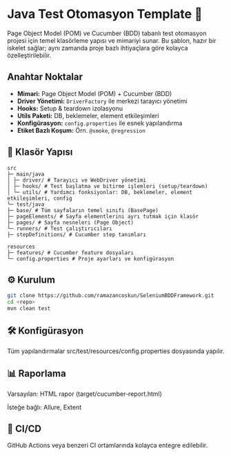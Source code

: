 # Java Test Otomasyon Template 🚀

Page Object Model (POM) ve Cucumber (BDD) tabanlı test otomasyon projesi için temel klasörleme yapısı ve mimariyi sunar.
Bu şablon, hazır bir iskelet sağlar; aynı zamanda proje bazlı ihtiyaçlara göre kolayca özelleştirilebilir.

## Anahtar Noktalar

- **Mimari:** Page Object Model (POM) + Cucumber (BDD)
- **Driver Yönetimi:** `DriverFactory` ile merkezi tarayıcı yönetimi
- **Hooks:** Setup & teardown izolasyonu
- **Utils Paketi:** DB, beklemeler, element etkileşimleri
- **Konfigürasyon:** `config.properties` ile esnek yapılandırma
- **Etiket Bazlı Koşum:** Örn. `@smoke`, `@regression`

## 📂 Klasör Yapısı
```text
src
├─ main/java
│ ├─ driver/ # Tarayıcı ve WebDriver yönetimi
│ ├─ hooks/ # Test başlatma ve bitirme işlemleri (setup/teardown)
│ └─ utils/ # Yardımcı fonksiyonlar: DB, beklemeler, element etkileşimleri, config
└─ test/java
├─ base/ # Tüm sayfaların temel sınıfı (BasePage)
├─ pageElements/ # Sayfa elementlerini ayrı tutmak için klasör
├─ pages/ # Sayfa nesneleri (Page Object)
└─ runners/ # Test çalıştırıcıları
├─ stepDefinitions/ # Cucumber step tanımları

resources
├─ features/ # Cucumber feature dosyaları
└─ config.properties # Proje ayarları ve konfigürasyon
```

## ⚙ Kurulum

```bash
git clone https://github.com/ramazancoskun/SeleniumBDDFramework.git
cd <repo>
mvn clean test
```

## 🛠 Konfigürasyon

Tüm yapılandırmalar src/test/resources/config.properties dosyasında yapılır.

## 📊 Raporlama

Varsayılan: HTML rapor (target/cucumber-report.html)

İsteğe bağlı: Allure, Extent

## 🔗 CI/CD

GitHub Actions veya benzeri CI ortamlarında kolayca entegre edilebilir.


